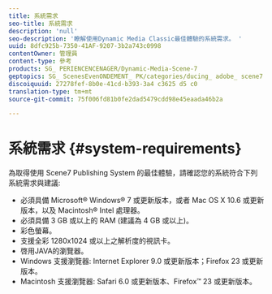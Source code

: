 ```yaml
---
title: 系統需求
seo-title: 系統需求
description: 'null'
seo-description: '瞭解使用Dynamic Media Classic最佳體驗的系統需求。 '
uuid: 8dfc925b-7350-41AF-9207-3b2a743c0998
contentOwner: 管理員
content-type: 參考
products: SG_ PERIENCENCENAGER/Dynamic-Media-Scene-7
geptopics: SG_ ScenesEvenONDEMENT_ PK/categories/ducing_ adobe_ scene7
discoiquuid: 27278fef-8b0e-41cd-b393-3a4 c3625 d5 c0
translation-type: tm+mt
source-git-commit: 75f006fd81b0fe2dad5479cdd98e45eaada46b2a

---
```



# 系統需求 {#system-requirements}

為取得使用 Scene7 Publishing System 的最佳體驗，請確認您的系統符合下列系統需求與建議:

* 必須具備 Microsoft® Windows® 7 或更新版本，或者 Mac OS X 10.6 或更新版本，以及 Macintosh® Intel 處理器。
* 必須具備 3 GB 或以上的 RAM (建議為 4 GB 或以上)。
* 彩色螢幕。
* 支援全彩 1280x1024 或以上之解析度的視訊卡。
* 啓用JAVA的瀏覽器。
* Windows 支援瀏覽器: Internet Explorer 9.0 或更新版本；Firefox 23 或更新版本。
* Macintosh 支援瀏覽器: Safari 6.0 或更新版本、Firefox™ 23 或更新版本。

